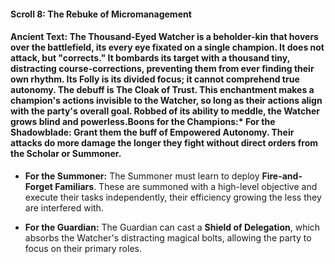 #### **Scroll 8: The Rebuke of Micromanagement**

#### **Ancient Text:** The Thousand-Eyed Watcher is a beholder-kin that hovers over the battlefield, its every eye fixated on a single champion. It does not attack, but "corrects." It bombards its target with a thousand tiny, distracting course-corrections, preventing them from ever finding their own rhythm. Its Folly is its divided focus; it cannot comprehend true autonomy. The debuff is **The Cloak of Trust**. This enchantment makes a champion's actions invisible to the Watcher, so long as their actions align with the party's overall goal. Robbed of its ability to meddle, the Watcher grows blind and powerless.**Boons for the Champions:*** **For the Shadowblade:** Grant them the buff of **Empowered Autonomy**. Their attacks do more damage the longer they fight without direct orders from the Scholar or Summoner.

* **For the Summoner:** The Summoner must learn to deploy **Fire-and-Forget Familiars**. These are summoned with a high-level objective and execute their tasks independently, their efficiency growing the less they are interfered with.

* **For the Guardian:** The Guardian can cast a **Shield of Delegation**, which absorbs the Watcher's distracting magical bolts, allowing the party to focus on their primary roles.
